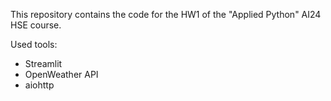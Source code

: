 This repository contains the code for the HW1 of the "Applied Python" AI24 HSE course.

Used tools:
* Streamlit
* OpenWeather API
* aiohttp
